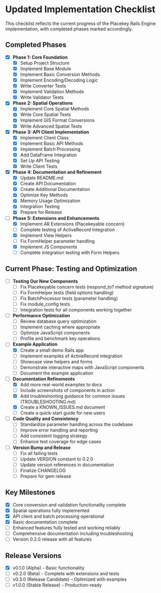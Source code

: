 # Updated Implementation Checklist

This checklist reflects the current progress of the Placekey Rails Engine implementation, with completed phases marked accordingly.

## Completed Phases

- [x] **Phase 1: Core Foundation**
  - [x] Setup Project Structure
  - [x] Implement Base Module
  - [x] Implement Basic Conversion Methods
  - [x] Implement Encoding/Decoding Logic
  - [x] Write Converter Tests
  - [x] Implement Validation Methods
  - [x] Write Validator Tests

- [x] **Phase 2: Spatial Operations**
  - [x] Implement Core Spatial Methods
  - [x] Write Core Spatial Tests
  - [x] Implement GIS Format Conversions
  - [x] Write Advanced Spatial Tests

- [x] **Phase 3: API Client Implementation**
  - [x] Implement Client Class
  - [x] Implement Basic API Methods
  - [x] Implement Batch Processing
  - [x] Add DataFrame Integration
  - [x] Set Up API Testing
  - [x] Write Client Tests

- [x] **Phase 4: Documentation and Refinement**
  - [x] Update README.md
  - [x] Create API Documentation
  - [x] Create Additional Documentation
  - [x] Optimize Key Methods
  - [x] Memory Usage Optimization
  - [x] Integration Testing
  - [x] Prepare for Release

- [ ] **Phase 5: Extensions and Enhancements**
  - [x] Implement AR Extensions (Placekeyable concern)
  - [ ] Complete testing of ActiveRecord Integration
  - [x] Implement View Helpers
  - [ ] Fix FormHelper parameter handling
  - [x] Implement JS Components
  - [ ] Complete integration testing with Form Helpers

## Current Phase: Testing and Optimization

- [ ] **Testing Our New Components**
  - [ ] Fix Placekeyable concern tests (respond_to? method signature)
  - [ ] Fix FormHelper tests (field options handling)
  - [ ] Fix BatchProcessor tests (parameter handling)
  - [ ] Fix module_config tests
  - [ ] Integration tests for all components working together

- [ ] **Performance Optimization**
  - [ ] Review database query optimization
  - [ ] Implement caching where appropriate
  - [ ] Optimize JavaScript components
  - [ ] Profile and benchmark key operations

- [ ] **Example Application**
  - [x] Create a small demo Rails app
  - [ ] Implement examples of ActiveRecord integration
  - [ ] Showcase view helpers and forms
  - [ ] Demonstrate interactive maps with JavaScript components
  - [ ] Document the example application

- [ ] **Documentation Refinements**
  - [x] Add more real-world examples to docs
  - [ ] Include screenshots of components in action
  - [x] Add troubleshooting guidance for common issues (TROUBLESHOOTING.md)
  - [x] Create a KNOWN_ISSUES.md document
  - [ ] Create a quick-start guide for new users

- [ ] **Code Quality and Consistency**
  - [ ] Standardize parameter handling across the codebase
  - [ ] Improve error handling and reporting
  - [ ] Add consistent logging strategy
  - [ ] Enhance test coverage for edge cases

- [ ] **Version Bump and Release**
  - [ ] Fix all failing tests
  - [ ] Update VERSION constant to 0.2.0
  - [ ] Update version references in documentation
  - [ ] Finalize CHANGELOG
  - [ ] Prepare for gem release

## Key Milestones

- [x] Core conversion and validation functionality complete
- [x] Spatial operations fully implemented
- [x] API client and batch processing operational
- [x] Basic documentation complete
- [ ] Enhanced features fully tested and working reliably
- [ ] Comprehensive documentation including troubleshooting
- [ ] Version 0.2.0 release with all features

## Release Versions

- [x] v0.1.0 (Alpha) - Basic functionality
- [ ] v0.2.0 (Beta) - Complete with extensions and tests
- [ ] v0.3.0 (Release Candidate) - Optimized with examples
- [ ] v1.0.0 (Stable Release) - Production-ready